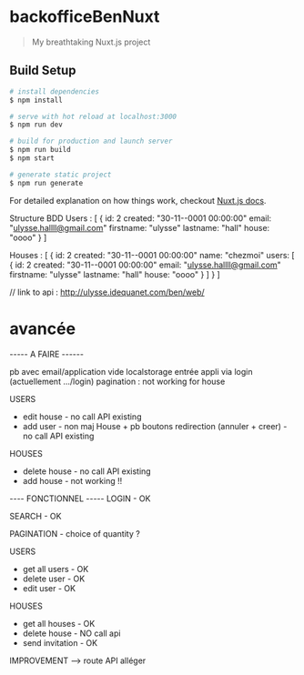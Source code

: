 # backofficeBenNuxt

> My breathtaking Nuxt.js project

## Build Setup

``` bash
# install dependencies
$ npm install

# serve with hot reload at localhost:3000
$ npm run dev

# build for production and launch server
$ npm run build
$ npm start

# generate static project
$ npm run generate
```

For detailed explanation on how things work, checkout [Nuxt.js docs](https://nuxtjs.org).


Structure BDD 
Users : [
    {
        id: 2
        created: "30-11--0001 00:00:00"
        email: "ulysse.hallll@gmail.com"
        firstname: "ulysse"
        lastname: "hall"
        house: "oooo"
    }
]

Houses : [
    {
        id: 2
        created: "30-11--0001 00:00:00"
        name: "chezmoi"
        users: [
            {
                id: 2
                created: "30-11--0001 00:00:00"
                email: "ulysse.hallll@gmail.com"
                firstname: "ulysse"
                lastname: "hall"
                house: "oooo"
            }
        ]
    }
]

// link to api : http://ulysse.idequanet.com/ben/web/

# avancée 

-----  A FAIRE ------ 

pb avec email/application vide localstorage
entrée appli via login (actuellement .../login)
pagination : not working for house 


USERS
- edit house    - no call API existing
- add user      - non maj House + pb boutons redirection (annuler + creer)  -  no call API existing

HOUSES
- delete house      - no call API existing
- add house         - not working !!


---- FONCTIONNEL ----- 
LOGIN           - OK

SEARCH          - OK

PAGINATION      - choice of quantity ? 

USERS 




- get all users - OK
- delete user   - OK
- edit user     - OK 

HOUSES 
- get all houses    - OK
- delete house      - NO call api 
- send invitation   - OK


IMPROVEMENT 
--> route API alléger
 